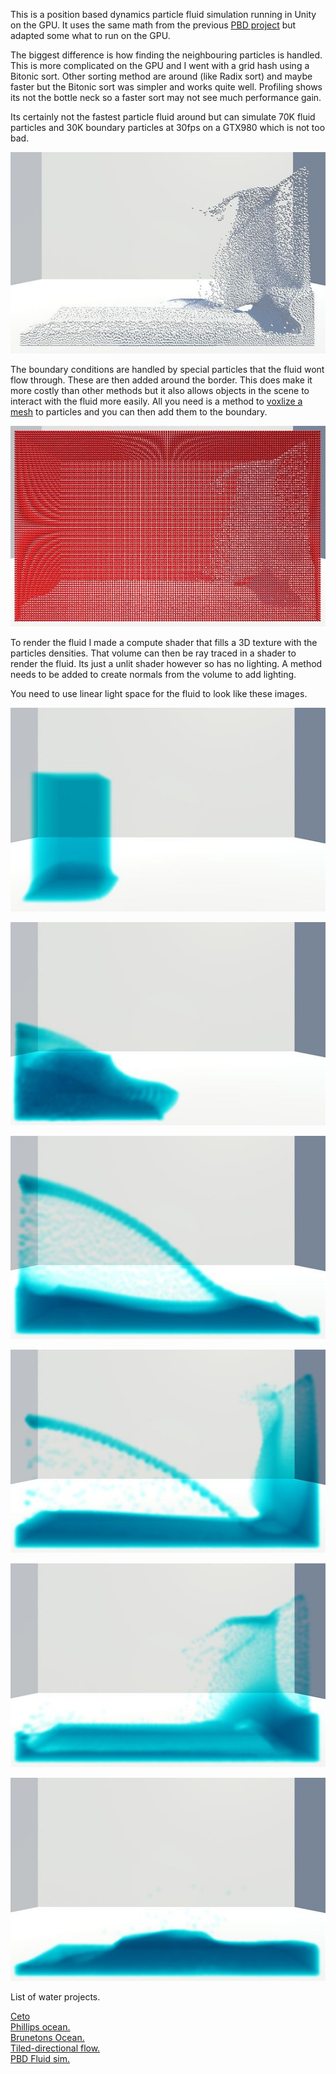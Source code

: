 This is a position based dynamics particle fluid simulation running in Unity on the GPU. It uses the same math from the previous [PBD project](https://github.com/Scrawk/Position-Based-Dynamics) but adapted some what to run on the GPU.

The biggest difference is how finding the neighbouring particles is handled. This is more complicated on the GPU and I went with a grid hash using a Bitonic sort. Other sorting method are around (like Radix sort) and maybe faster but the Bitonic sort was simpler and works quite well. Profiling shows its not the bottle neck so a faster sort may not see much performance gain.

Its certainly not the fastest particle fluid around but can simulate 70K fluid particles and 30K boundary particles at 30fps on a GTX980 which is not too bad.

![Fluid particles](./Media/PBDFluid1.jpg)
 
The boundary conditions are handled by special particles that the fluid wont flow through. These are then added around the border. This does make it more costly than other methods but it also allows objects in the scene to interact with the fluid more easily. All you need is a method to [voxlize a mesh](https://github.com/Scrawk/Mesh-Voxelization) to particles and you can then add them to the boundary.

![Fluid boundary](./Media/PBDFluid2.jpg)
  
To render the fluid I made a compute shader that fills a 3D texture with the particles densities. That volume can then be ray traced in a shader to render the fluid. Its just a unlit shader however so has no lighting. A method needs to be added to create normals from the volume to add lighting.

You need to use linear light space for the fluid to look like these images.

![Fluid raytraced](./Media/PBDFluid3.jpg)

![Fluid raytraced](./Media/PBDFluid4.jpg)

![Fluid raytraced](./Media/PBDFluid5.jpg)

![Fluid raytraced](./Media/PBDFluid6.jpg)

![Fluid raytraced](./Media/PBDFluid7.jpg)

![Fluid raytraced](./Media/PBDFluid8.jpg)

List of water projects.

[Ceto](https://github.com/Scrawk/Ceto)\
[Phillips ocean.](https://github.com/Scrawk/Phillips-Ocean)\
[Brunetons Ocean.](https://github.com/Scrawk/Brunetons-Ocean)\
[Tiled-directional flow.](https://github.com/Scrawk/Tiled-Directional-Flow)\
[PBD Fluid sim.](https://github.com/Scrawk/PBD-Fluid-in-Unity)
